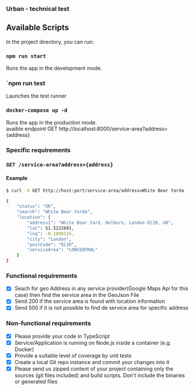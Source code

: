 ### Urban - technical test

## Available Scripts

In the project directory, you can run:

### `npm run start`

Runs the app in the development mode.<br />

### `npm run test

Launches the test runner

### `docker-compose up -d`

Runs the app in the production mode.<br />
avaible endpoint GET http://localhost:8000/service-area?address={address}

### Specific requirements

### `GET /service-area?address={address}`

#### Example

```bash
$ curl -X GET http://host:port/service-area/address=White Bear Yarda

{
    "status": "OK",
    "search": "White Bear Yarda",
    "location": {
        "address1": "White Bear Yard, Holborn, London EC1R, UK",
        "lat": 51.5222691,
        "lng": -0.1098115,
        "city": "London",
        "postCode": "EC1R",
        "serviceArea": "LONCENTRAL"
    }
}
```

### Functional requirements

- [x] Seach for geo Address in any service provider(Google Maps Api for this case) then find the service area in the GeoJson File
- [x] Send 200 if the service area is found with location information
- [x] Send 500 if it is not possible to find de service area for specific address

### Non-functional requirements

- [x] Please provide your code in TypeScript
- [x] Service/Application is running on Node.js inside a container (e.g. Docker)
- [x] Provide a suitable level of coverage by unit tests
- [x] Create a local Git repo instance and commit your changes into it
- [x] Please send us zipped content of your project containing only the sources (git files
      included) and build scripts. Don't include the binaries or generated files
